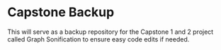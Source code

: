 # Capstone Backup
This will serve as a backup repository for the Capstone 1 and 2 project called Graph Sonification to ensure easy code edits if needed.
